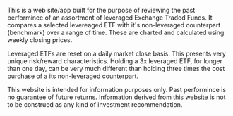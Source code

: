 This is a web site/app built for the purpose of reviewing the past performince of an assortment of leveraged Exchange Traded Funds. It compares a selected levereaged ETF with it's non-leveraged counterpart (benchmark) over a range of time. These are charted and calculated using weekly closing prices.

Leveraged ETFs are reset on a daily market close basis. This presents very unique risk/reward characteristics. Holding a 3x leveraged ETF, for longer than one day, can be very much different than holding three times the cost purchase of a its non-leveraged counterpart.

This website is intended for information purposes only. Past performince is no guarantee of future returns. Information derived from this website is not to be construed as any kind of investment recommendation.
